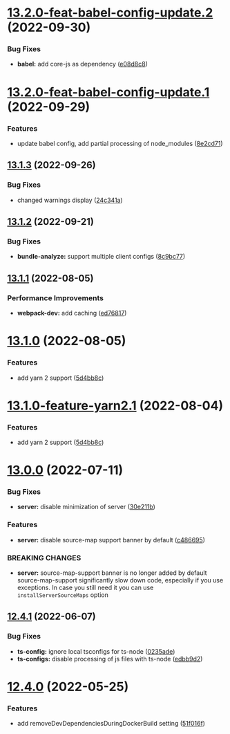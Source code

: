 # [13.2.0-feat-babel-config-update.2](https://git.moscow.alfaintra.net/ef/arui-scripts/compare/v13.2.0-feat-babel-config-update.1...v13.2.0-feat-babel-config-update.2) (2022-09-30)


### Bug Fixes

* **babel:** add core-js as dependency ([e08d8c8](https://git.moscow.alfaintra.net/ef/arui-scripts/commit/e08d8c801181a5e4eda0ac73024d4685001e3ab7))

# [13.2.0-feat-babel-config-update.1](https://git.moscow.alfaintra.net/ef/arui-scripts/compare/v13.1.3...v13.2.0-feat-babel-config-update.1) (2022-09-29)


### Features

* update babel config, add partial processing of node_modules ([8e2cd71](https://git.moscow.alfaintra.net/ef/arui-scripts/commit/8e2cd71fa0dbd299555a5872378cfe1dc6507c81))

## [13.1.3](https://git.moscow.alfaintra.net/ef/arui-scripts/compare/v13.1.2...v13.1.3) (2022-09-26)


### Bug Fixes

* changed warnings display ([24c341a](https://git.moscow.alfaintra.net/ef/arui-scripts/commit/24c341ad79b59edb869dc1063657be1b220ac931))

## [13.1.2](https://git.moscow.alfaintra.net/ef/arui-scripts/compare/v13.1.1...v13.1.2) (2022-09-21)


### Bug Fixes

* **bundle-analyze:** support multiple client configs ([8c9bc77](https://git.moscow.alfaintra.net/ef/arui-scripts/commit/8c9bc771d10c1bf038106f7bb83bd582b45394ac))

## [13.1.1](https://git.moscow.alfaintra.net/ef/arui-scripts/compare/v13.1.0...v13.1.1) (2022-08-05)


### Performance Improvements

* **webpack-dev:** add caching ([ed76817](https://git.moscow.alfaintra.net/ef/arui-scripts/commit/ed7681710130e6d0716114b11c5b698a15eb4b45))

# [13.1.0](https://git.moscow.alfaintra.net/ef/arui-scripts/compare/v13.0.0...v13.1.0) (2022-08-05)


### Features

* add yarn 2 support ([5d4bb8c](https://git.moscow.alfaintra.net/ef/arui-scripts/commit/5d4bb8c5e4debb3d0db430c094effbedd9b7bcc3))

# [13.1.0-feature-yarn2.1](https://git.moscow.alfaintra.net/ef/arui-scripts/compare/v13.0.0...v13.1.0-feature-yarn2.1) (2022-08-04)


### Features

* add yarn 2 support ([5d4bb8c](https://git.moscow.alfaintra.net/ef/arui-scripts/commit/5d4bb8c5e4debb3d0db430c094effbedd9b7bcc3))

# [13.0.0](https://git.moscow.alfaintra.net/ef/arui-scripts/compare/v12.5.0...v13.0.0) (2022-07-11)


### Bug Fixes

* **server:** disable minimization of server ([30e211b](https://git.moscow.alfaintra.net/ef/arui-scripts/commit/30e211ba8ae306164c33a262f48444972383e2f7))


### Features

* **server:** disable source-map support banner by default ([c486695](https://git.moscow.alfaintra.net/ef/arui-scripts/commit/c486695d30b4fd7c96c891b1920a67db8c47d854))


### BREAKING CHANGES

* **server:** source-map-support banner is no longer added by default
source-map-support significantly slow down code, especially if you use exceptions. In case you still need it you can use `installServerSourceMaps` option

## [12.4.1](https://git.moscow.alfaintra.net/ef/arui-scripts/compare/v12.4.0...v12.4.1) (2022-06-07)


### Bug Fixes

* **ts-config:** ignore local tsconfigs for ts-node ([0235ade](https://git.moscow.alfaintra.net/ef/arui-scripts/commit/0235ade62cbf9d14ac55f7c518ca170fdc7d364e))
* **ts-configs:** disable processing of js files with ts-node ([edbb9d2](https://git.moscow.alfaintra.net/ef/arui-scripts/commit/edbb9d2d23ba1c0f7950fedf5fff394b695c6cd5))

# [12.4.0](https://git.moscow.alfaintra.net/ef/arui-scripts/compare/v12.3.0...v12.4.0) (2022-05-25)


### Features

* add removeDevDependenciesDuringDockerBuild setting ([51f016f](https://git.moscow.alfaintra.net/ef/arui-scripts/commit/51f016f3aad3e2e5e489659d0b26e6005cacdafe))
